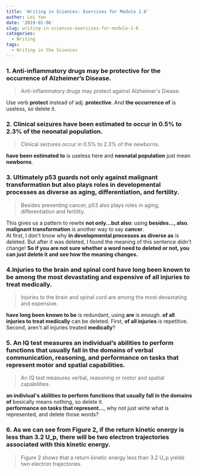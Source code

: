 ```yaml
---
title: 'Writing in Sciences: Exercises for Module 1.6'
author: Lei Yan
date: '2019-01-06'
slug: writing-in-sciences-exercises-for-module-1-6
categories:
  - Writing
tags:
  - Writing in the Sciences
---
```


### 1. Anti-inflammatory drugs may be protective for the occurrence of Alzheimer’s Disease.  

> Anti-inflammatory drugs may protect against Alzheimer's Diease.    

Use verb **protect** instead of adj. **protective**. And **the occurrence of** is useless, so delete it.

### 2. Clinical seizures have been estimated to occur in 0.5% to 2.3% of the neonatal population.  

> Clinical seizures occur in 0.5% to 2.3% of the newborns.   

**have been estimated to** is useless here and **neonatal population** just mean **newborns**.  

### 3. Ultimately p53 guards not only against malignant transformation but also plays roles in developmental processes as diverse as aging, differentiation, and fertility.   

> Besides preventing cancer, p53 also plays roles in aging, differentiation and fertility.  

This gives us a pattern to rewite **not only...but also**: using **besides..., also**.   
**malignant transformation** is another way to say **cancer**.   
At first, I don't know why **in developmental processes as diverse as** is deleted. But after it was deleted, I found the meaning of this sentence didn't change! **So if you are not sure whether a word need to deleted or not, you can just delete it and see how the meaning changes.**

### 4.Injuries to the brain and spinal cord have long been known to be among the most devastating and expensive of all injuries to treat medically.     

> Injuries to the brain and spinal cord are among the most devastating and expensive.

**have long been known to be** is redundant, using **are** is enough. **of all injuries to treat medically** can be deleted. 
First, **of all injuries** is repetitive. 
Second, aren't all injuries treated **medically**?

### 5. An IQ test measures an individual’s abilities to perform functions that usually fall in the domains of verbal communication, reasoning, and performance on tasks that represent motor and spatial capabilities.

> An IQ test measures verbal, reasoning or motor and spatial capabilities.  

**an indiviual's abilities to perform functions that usually fall in the domains of** besically means nothing, so delete it.  
**performance on tasks that represent...**, why not just wirte what is represented, and delete those words?  

### 6. As we can see from Figure 2, if the return kinetic energy is less than 3.2 U_p, there will be two electron trajectories associated with this kinetic energy.

> Figure 2 shows that a return kinetic energy less than 3.2 U_p yields two electron trajectories.  















